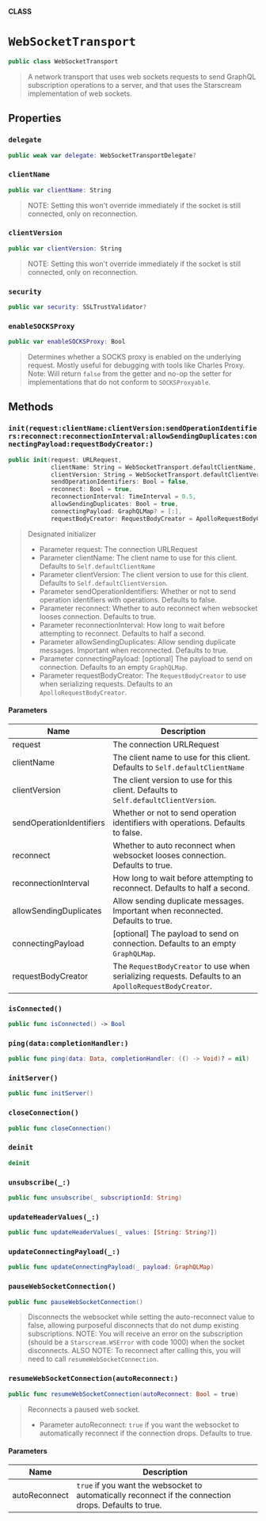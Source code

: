 **CLASS**

# `WebSocketTransport`

```swift
public class WebSocketTransport
```

> A network transport that uses web sockets requests to send GraphQL subscription operations to a server, and that uses the Starscream implementation of web sockets.

## Properties
### `delegate`

```swift
public weak var delegate: WebSocketTransportDelegate?
```

### `clientName`

```swift
public var clientName: String
```

> NOTE: Setting this won't override immediately if the socket is still connected, only on reconnection.

### `clientVersion`

```swift
public var clientVersion: String
```

> NOTE: Setting this won't override immediately if the socket is still connected, only on reconnection.

### `security`

```swift
public var security: SSLTrustValidator?
```

### `enableSOCKSProxy`

```swift
public var enableSOCKSProxy: Bool
```

> Determines whether a SOCKS proxy is enabled on the underlying request.
> Mostly useful for debugging with tools like Charles Proxy.
> Note: Will return `false` from the getter and no-op the setter for implementations that do not conform to `SOCKSProxyable`.

## Methods
### `init(request:clientName:clientVersion:sendOperationIdentifiers:reconnect:reconnectionInterval:allowSendingDuplicates:connectingPayload:requestBodyCreator:)`

```swift
public init(request: URLRequest,
            clientName: String = WebSocketTransport.defaultClientName,
            clientVersion: String = WebSocketTransport.defaultClientVersion,
            sendOperationIdentifiers: Bool = false,
            reconnect: Bool = true,
            reconnectionInterval: TimeInterval = 0.5,
            allowSendingDuplicates: Bool = true,
            connectingPayload: GraphQLMap? = [:],
            requestBodyCreator: RequestBodyCreator = ApolloRequestBodyCreator())
```

> Designated initializer
>
> - Parameter request: The connection URLRequest
> - Parameter clientName: The client name to use for this client. Defaults to `Self.defaultClientName`
> - Parameter clientVersion: The client version to use for this client. Defaults to `Self.defaultClientVersion`.
> - Parameter sendOperationIdentifiers: Whether or not to send operation identifiers with operations. Defaults to false.
> - Parameter reconnect: Whether to auto reconnect when websocket looses connection. Defaults to true.
> - Parameter reconnectionInterval: How long to wait before attempting to reconnect. Defaults to half a second.
> - Parameter allowSendingDuplicates: Allow sending duplicate messages. Important when reconnected. Defaults to true.
> - Parameter connectingPayload: [optional] The payload to send on connection. Defaults to an empty `GraphQLMap`.
> - Parameter requestBodyCreator: The `RequestBodyCreator` to use when serializing requests. Defaults to an `ApolloRequestBodyCreator`.

#### Parameters

| Name | Description |
| ---- | ----------- |
| request | The connection URLRequest |
| clientName | The client name to use for this client. Defaults to `Self.defaultClientName` |
| clientVersion | The client version to use for this client. Defaults to `Self.defaultClientVersion`. |
| sendOperationIdentifiers | Whether or not to send operation identifiers with operations. Defaults to false. |
| reconnect | Whether to auto reconnect when websocket looses connection. Defaults to true. |
| reconnectionInterval | How long to wait before attempting to reconnect. Defaults to half a second. |
| allowSendingDuplicates | Allow sending duplicate messages. Important when reconnected. Defaults to true. |
| connectingPayload | [optional] The payload to send on connection. Defaults to an empty `GraphQLMap`. |
| requestBodyCreator | The `RequestBodyCreator` to use when serializing requests. Defaults to an `ApolloRequestBodyCreator`. |

### `isConnected()`

```swift
public func isConnected() -> Bool
```

### `ping(data:completionHandler:)`

```swift
public func ping(data: Data, completionHandler: (() -> Void)? = nil)
```

### `initServer()`

```swift
public func initServer()
```

### `closeConnection()`

```swift
public func closeConnection()
```

### `deinit`

```swift
deinit
```

### `unsubscribe(_:)`

```swift
public func unsubscribe(_ subscriptionId: String)
```

### `updateHeaderValues(_:)`

```swift
public func updateHeaderValues(_ values: [String: String?])
```

### `updateConnectingPayload(_:)`

```swift
public func updateConnectingPayload(_ payload: GraphQLMap)
```

### `pauseWebSocketConnection()`

```swift
public func pauseWebSocketConnection()
```

> Disconnects the websocket while setting the auto-reconnect value to false,
> allowing purposeful disconnects that do not dump existing subscriptions.
> NOTE: You will receive an error on the subscription (should be a `Starscream.WSError` with code 1000) when the socket disconnects.
> ALSO NOTE: To reconnect after calling this, you will need to call `resumeWebSocketConnection`.

### `resumeWebSocketConnection(autoReconnect:)`

```swift
public func resumeWebSocketConnection(autoReconnect: Bool = true)
```

> Reconnects a paused web socket.
>
> - Parameter autoReconnect: `true` if you want the websocket to automatically reconnect if the connection drops. Defaults to true.

#### Parameters

| Name | Description |
| ---- | ----------- |
| autoReconnect | `true` if you want the websocket to automatically reconnect if the connection drops. Defaults to true. |